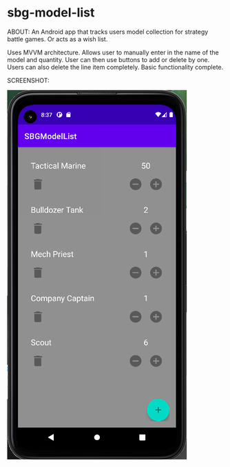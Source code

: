# sbg-model-list

ABOUT:
An Android app that tracks users model collection for strategy battle games. Or acts as a wish list.

Uses MVVM architecture. Allows user to manually enter in the name of the model and quantity. User can then use buttons to add or delete by one. Users can also delete the line item completely. Basic functionality complete.

SCREENSHOT:

![One](https://raw.githubusercontent.com/amvitkus/sbg-model-list/master/sbgml1.png)
